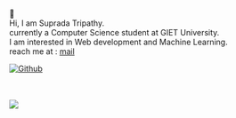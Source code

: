 👏
<br />
Hi, I am Suprada Tripathy. <br/>
currently a Computer Science student at GIET University. <br/>
I am interested in Web development and Machine Learning. <br />
reach me at : [mail](supradatripathy789@gmail.com)

[![Github](https://github-readme-stats.vercel.app/api?username=Suprada-2002&count_private=true&theme=dark&show_icons=true)](https://github.com/Suprada-2002/github-readme-stats)

<br />
<br />
<img src="https://github-readme-stats.vercel.app/api/top-langs/?username=AyushmanTripathy&layout=compact&exclude_repo=.config&langs_count=6&theme=dark" />
